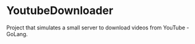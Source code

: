 # YoutubeDownloader
Project that simulates a small server to download videos from YouTube - GoLang.
